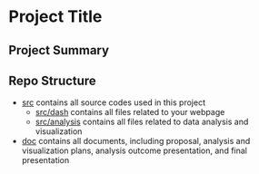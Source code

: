 # Project Title <!--- Todo: Replace it with your project title -->
## Project Summary
<!--- Todo: Write a project summary in 300 words. -->

## Repo Structure
<!--- You can create additional directories and subdirectories but do not remove and rename the following basic directories -->
- [src](src/) contains all source codes used in this project
  - [src/dash](src/webpage/) contains all files related to your webpage
  - [src/analysis](src/analysis/) contains all files related to data analysis and visualization
- [doc](doc/) contains all documents, including proposal, analysis and visualization plans, analysis outcome presentation, and final presentation